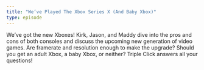 ```yaml
---
title: "We’ve Played The Xbox Series X (And Baby Xbox)"
type: episode
---
```

We’ve got the new Xboxes! Kirk, Jason, and Maddy dive into the pros and cons of both consoles and discuss the upcoming new generation of video games. Are framerate and resolution enough to make the upgrade? Should you get an adult Xbox, a baby Xbox, or neither? Triple Click answers all your questions!